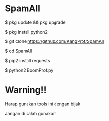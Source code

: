 # SpamAll
$ pkg update && pkg upgrade

$ pkg install python2

$ git clone https://github.com/KangProf/SpamAll

$ cd SpamAll

$ pip2 install requests

$ python2 BoomProf.py

# Warning!!
Harap gunakan tools ini dengan bijak

Jangan di salah gunakan!
